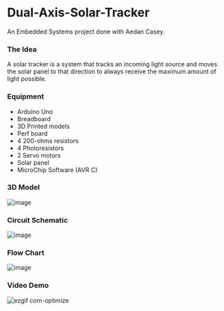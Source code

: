 # Dual-Axis-Solar-Tracker
An Embedded Systems project done with Aedan Casey.

### The Idea
A solar tracker is a system that tracks an incoming light source and moves the solar panel to that direction to always receive the maximum amount of light possible.

### Equipment
* Arduino Uno
* Breadboard
* 3D Printed models
* Perf board
* 4 200-ohms resistors
* 4 Photoresistors
* 2 Servo motors
* Solar panel
* MicroChip Software (AVR C)

### 3D Model 

![image](https://github.com/Pedro-Seixas/Dual-Axis-Solar-Tracker/assets/31096534/3dfeb8ed-b47c-424c-a4b1-595bf164eeab)

### Circuit Schematic

![image](https://github.com/Pedro-Seixas/Dual-Axis-Solar-Tracker/assets/31096534/68f26186-9c1d-46b5-98f1-1acc2ab46064)

### Flow Chart

![image](https://github.com/Pedro-Seixas/Dual-Axis-Solar-Tracker/assets/31096534/3796cef5-7ecf-44bb-99cd-cd16eaa96e1f)

### Video Demo

![ezgif com-optimize](https://github.com/Pedro-Seixas/Dual-Axis-Solar-Tracker/assets/31096534/2f607101-47b9-40da-873e-a600d89b252d)


